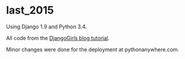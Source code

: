# last_2015
Using Django 1.9 and Python 3.4.

All code from the [DjangoGirls blog tutorial](http://tutorial.djangogirls.org/en/index.html).

Minor changes were done for the deployment at pythonanywhere.com.
